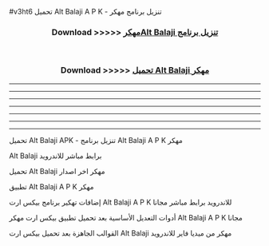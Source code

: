 #v3ht6 تحميل Alt Balaji  A P K - تنزيل برنامج مهكر



<div align="center">
<h3>Download >>>>> <a href="https://runaway1.web.app/?sq=Alt Balaji ">مهكرAlt Balaji  تنزيل برنامج</a></h3><br>

<h3>Download >>>>> <a href="https://runaway1.web.app/?sq=Alt Balaji ">تحميل Alt Balaji  مهكر</a></h3>
</div>


----------------------------------------------------------

----------------------------------------------------------

----------------------------------------------------------

----------------------------------------------------------

----------------------------------------------------------

----------------------------------------------------------

----------------------------------------------------------

تحميل Alt Balaji  APK - تنزيل برنامج Alt Balaji  A P K مهكر

Alt Balaji  برابط مباشر للاندرويد

تحميل Alt Balaji  مهكر اخر اصدار

تطبيق Alt Balaji  A P K مهكر

إضافات تهكير برنامج بيكس ارت Alt Balaji  A P K للاندرويد برابط مباشر مجانا

أدوات التعديل الأساسية بعد تحميل تطبيق بيكس ارت مهكر Alt Balaji  A P K مجانا

القوالب الجاهزة بعد تحميل بيكس ارت Alt Balaji  مهكر من ميديا فاير للاندرويد


